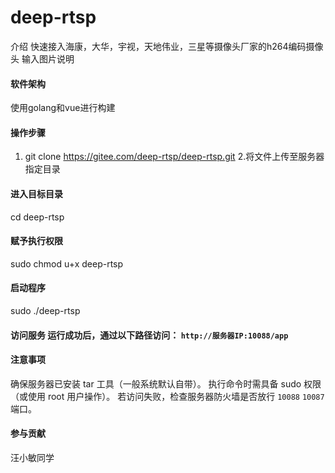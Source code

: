 # deep-rtsp
介绍
快速接入海康，大华，宇视，天地伟业，三星等摄像头厂家的h264编码摄像头 输入图片说明

#### 软件架构
使用golang和vue进行构建

#### 操作步骤
1. git clone https://gitee.com/deep-rtsp/deep-rtsp.git 
2.将文件上传至服务器指定目录

#### 进入目标目录
cd deep-rtsp
#### 赋予执行权限
sudo chmod u+x deep-rtsp
#### 启动程序
sudo ./deep-rtsp
#### 访问服务 运行成功后，通过以下路径访问： `http://服务器IP:10088/app`
#### 注意事项
确保服务器已安装 tar 工具（一般系统默认自带）。 执行命令时需具备 sudo 权限（或使用 root 用户操作）。 若访问失败，检查服务器防火墙是否放行 `10088` `10087` 端口。

#### 参与贡献
汪小敏同学
